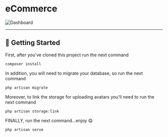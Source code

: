 # eCommerce

![Dashboard](https://github.com/mahmoudmohamedramadan/Delivery-Management/assets/48416569/d46922ca-60c8-4a17-b436-a9d4db463516 "Dashboard")

- - -

## 🚀 Getting Started

First, after you've cloned this project run the next command

```SHELL
composer install
```

In addition, you will need to migrate your database, so run the next command

```SHELL
php artisan migrate
```

Moreover, to link the storage for uploading avatars you'll need to run the next command

```SHELL
php artisan storage:link
```

FINALLY, run the next command...enjoy 😋

```SHELL
php artisan serve
```
